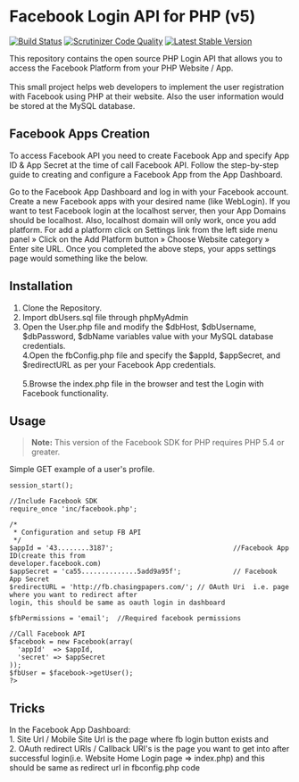 # Facebook Login API for PHP (v5)

[![Build Status](https://img.shields.io/travis/facebook/php-graph-sdk/5.4.svg)](https://travis-ci.org/facebook/php-graph-sdk)
[![Scrutinizer Code Quality](https://scrutinizer-ci.com/g/facebook/facebook-php-sdk-v4/badges/quality-score.png?b=5.4)](https://scrutinizer-ci.com/g/facebook/facebook-php-sdk-v4/?branch=5.4)
[![Latest Stable Version](http://img.shields.io/badge/Latest%20Stable-5.4.4-blue.svg)](https://packagist.org/packages/facebook/graph-sdk)


This repository contains the open source PHP Login API that allows you to access the Facebook Platform from your PHP Website / App.<br><br>
This small project helps web developers to implement the user registration with Facebook using PHP at their website. Also the user information would be stored at the MySQL database.

## Facebook Apps Creation

To access Facebook API you need to create Facebook App and specify App ID & App Secret at the time of call Facebook API. Follow the step-by-step guide to creating and configure a Facebook App from the App Dashboard.

Go to the Facebook App Dashboard and log in with your Facebook account.
Create a new Facebook apps with your desired name (like WebLogin).
If you want to test Facebook login at the localhost server, then your App Domains should be localhost. Also, localhost domain will only work, once you add platform. For add a platform click on Settings link from the left side menu panel » Click on the Add Platform button » Choose Website category » Enter site URL.
Once you completed the above steps, your apps settings page would something like the below.



## Installation

1. Clone the Repository.<br>
2. Import dbUsers.sql file through phpMyAdmin<br>
3. Open the User.php file and modify the $dbHost, $dbUsername, $dbPassword, $dbName variables value with your MySQL database credentials.<br>
4.Open the fbConfig.php file and specify the $appId, $appSecret, and $redirectURL as per your Facebook App credentials.<br><br>
5.Browse the index.php file in the browser and test the Login with Facebook functionality.<br>



## Usage

> **Note:** This version of the Facebook SDK for PHP requires PHP 5.4 or greater.

Simple GET example of a user's profile.

```<?php
session_start();

//Include Facebook SDK
require_once 'inc/facebook.php';

/*
 * Configuration and setup FB API
 */
$appId = '43........3187'; 								//Facebook App ID(create this from 																				developer.facebook.com)
$appSecret = 'ca55..............5add9a95f'; 			// Facebook App Secret
$redirectURL = 'http://fb.chasingpapers.com/'; // OAuth Uri  i.e. page where you want to redirect after 														                                                       login, this should be same as oauth login in dashboard

$fbPermissions = 'email';  //Required facebook permissions

//Call Facebook API
$facebook = new Facebook(array(
  'appId'  => $appId,
  'secret' => $appSecret
));
$fbUser = $facebook->getUser();
?>
```

## Tricks
In the Facebook App Dashboard: <br>1. Site Url / Mobile Site Url is the page where fb login button exists and <br/>2. OAuth redirect URIs / Callback URI's is the page you want to get into after successful login(i.e. Website Home Login page => index.php) and this should be same as redirect url in fbconfig.php code


